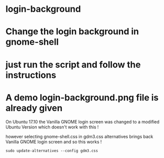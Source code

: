 # login-background
# Change the login background in gnome-shell
# just run the script and follow the instructions
# A demo login-background.png file is already given

On Ubuntu 17.10 the Vanilla GNOME login screen was changed to a modified Ubuntu Version which doesn't work with this !

however selecting gnome-shell.css in gdm3.css alternatives brings back Vanilla GNOME login screen and so this works !

```sudo update-alternatives --config gdm3.css```
